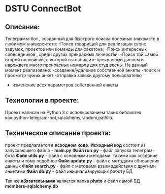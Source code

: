 # DSTU ConnectBot 
## Описание:
Телеграмм-бот , созданный для быстрого поиска полезных знакомств в любимом университете: 
-Поиск товарищей для реализации своих задумок, проектов или команды для хакатона;
-Поиск интересных собеседников , среди других прекрасных личностей;
-Поиск той самой второй половинки, с которой вы напишите прекрасный диплом и нарожаете много прекрасных номеров для студ весны.
На данный момент реализовано:
-создание/удаление собственной анкеты
-поиск и просмотр чужих анкет
-отправка заявки другому пользователю
- изменение всех параметров собственной анкеты

## Технологии в проекте:
Проект написан на Python 3 c использованием таких библиотек как:python-telegram-bot,sqlalchemy,random,pathlib.

## Техническое описание проекта:

проект предлагается в **исходном коде**. 
**Исходный код** состоит из запускающего файла - **main.py**
**Файл run.py** -   файл запуска телеграм-бота
**Файл utils.py**  -  файл с основными методами, такими как создание анкеты и тому подобное
**Файл update.py** - файл с методами обновления данных
**Файл search.py** - файл с методами взаимодействия с другими анкетами
**Файл db.py** - файл инициализирующих работу БД

Так же **обязательными** является папка **photo** и файл самой БД **members-sqlalchemy.db**
